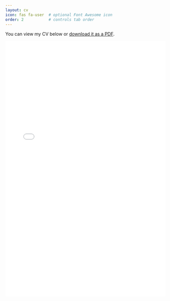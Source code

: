 ```yaml
---
layout: cv
icon: fas fa-user  # optional Font Awesome icon
order: 2           # controls tab order
---
```


You can view my CV below or [download it as a PDF](/assets/files/cv.pdf).

<iframe src="/assets/files/cv.pdf" width="100%" height="800px" style="border: none;">
  This browser does not support PDFs. Please download the file to view it: 
  <a href="/assets/files/cv.pdf">Download PDF</a>.
</iframe>

